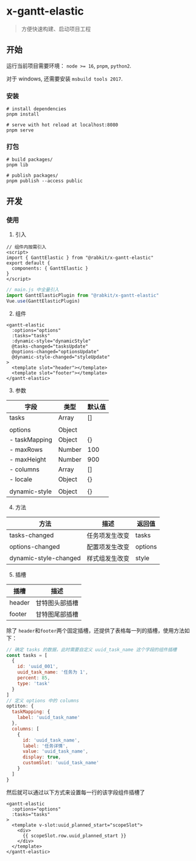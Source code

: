 # x-gantt-elastic

> 方便快速构建、启动项目工程

## 开始

运行当前项目需要环境： `node >= 16`, `pnpm`, `python2`.

对于 windows, 还需要安装 `msbuild tools 2017`.

### 安装

```shell
# install dependencies
pnpm install

# serve with hot reload at localhost:8080
pnpm serve
```

### 打包

```shell
# build packages/
pnpm lib

# publish packages/
pnpm publish --access public
```

## 开发

### 使用

1. 引入

```vue
// 组件内按需引入
<script>
import { GanttElastic } from "@rabkit/x-gantt-elastic"
export default {
  components: { GanttElastic }
}
</script>

```

```js
// main.js 中全量引入
import GanttElasticPlugin from "@rabkit/x-gantt-elastic"
Vue.use(GanttElasticPlugin)
```

2. 组件


```vue
<gantt-elastic
  :options="options"
  :tasks="tasks"
  :dynamic-style="dynamicStyle"
  @tasks-changed="tasksUpdate"
  @options-changed="optionsUpdate"
  @dynamic-style-changed="styleUpdate"
>
  <template slot="header"></template>
  <template slot="footer"></template>
</gantt-elastic>
```

3. 参数

| 字段          | 类型   | 默认值 |
| ------------- | ------ | ------ |
| tasks         | Array  | []     |
|               |        |        |
| options       | Object |        |
| - taskMapping | Object | {}     |
| - maxRows     | Number | 100    |
| - maxHeight   | Number | 900    |
| - columns     | Array  | []     |
| - locale      | Object | {}     |
|               |        |        |
| dynamic-style | Object | {}     |

4. 方法

| 方法                  | 描述           | 返回值  |
| --------------------- | -------------- | ------- |
| tasks-changed         | 任务项发生改变 | tasks   |
| options-changed       | 配置项发生改变 | options |
| dynamic-style-changed | 样式组发生改变 | style   |

5. 插槽

| 插槽   | 描述           |
| ------ | -------------- |
| header | 甘特图头部插槽 |
| footer | 甘特图尾部插槽 |

除了 `header`和`footer`两个固定插槽，还提供了表格每一列的插槽，使用方法如下：

```js
// 确定 tasks 的数据，此时需要自定义 uuid_task_name 这个字段的组件插槽
const tasks = [
  {
    id: 'uuid_001',
    uuid_task_name: '任务为 1',
    percent: 85,
    type: 'task'
  }
]
// 定义 options 中的 columns
optiton: {
  taskMapping: {
    label: 'uuid_task_name'
  },
  columns: [
    {
      id: 'uuid_task_name',
      label: '任务详情',
      value: 'uuid_task_name',
      display: true,
      customSlot: 'uuid_task_name'
    }
  ]
}
```

然后就可以通过以下方式来设置每一行的该字段组件插槽了

```vue
<gantt-elastic
  :options="options"
  :tasks="tasks"
>
  <template v-slot:uuid_planned_start="scopeSlot">
  	<div>
      {{ scopeSlot.row.uuid_planned_start }}
    </div>
  </template>
</gantt-elastic>
```

